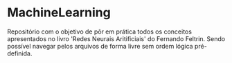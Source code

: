 # MachineLearning

Repositório com o objetivo de pôr em prática todos os conceitos apresentados no livro 'Redes Neurais Aritificiais' do Fernando Feltrin. Sendo possível navegar pelos arquivos de forma livre sem ordem lógica pré-definida.
 
